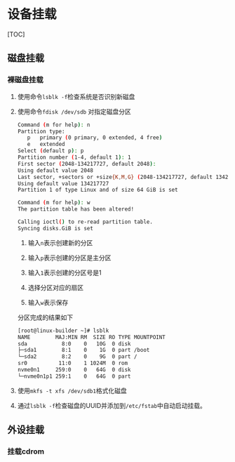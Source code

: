 # 设备挂载

[TOC]



## 磁盘挂载

### 裸磁盘挂载

1. 使用命令`lsblk -f`检查系统是否识别新磁盘

2. 使用命令`fdisk /dev/sdb` 对指定磁盘分区
   
   ```bash
   Command (m for help): n
   Partition type:
      p   primary (0 primary, 0 extended, 4 free)
      e   extended
   Select (default p): p
   Partition number (1-4, default 1): 1
   First sector (2048-134217727, default 2048):
   Using default value 2048
   Last sector, +sectors or +size{K,M,G} (2048-134217727, default 134217727):
   Using default value 134217727
   Partition 1 of type Linux and of size 64 GiB is set
   
   Command (m for help): w
   The partition table has been altered!
   
   Calling ioctl() to re-read partition table.
   Syncing disks.GiB is set
   ```
   
   1. 输入`n`表示创建新的分区
   
   2. 输入`p`表示创建的分区是主分区
   
   3. 输入`1`表示创建的分区号是1
   
   4. 选择分区对应的扇区
   
   5. 输入`w`表示保存
   
   分区完成的结果如下
   
   ```bash
   [root@linux-builder ~]# lsblk
   NAME        MAJ:MIN RM  SIZE RO TYPE MOUNTPOINT
   sda           8:0    0   10G  0 disk
   ├─sda1        8:1    0    1G  0 part /boot
   └─sda2        8:2    0    9G  0 part /
   sr0          11:0    1 1024M  0 rom
   nvme0n1     259:0    0   64G  0 disk
   └─nvme0n1p1 259:1    0   64G  0 part
   ```

3. 使用`mkfs -t xfs /dev/sdb1`格式化磁盘

4. 通过`lsblk -f`检查磁盘的UUID并添加到`/etc/fstab`中自动启动挂载。

## 外设挂载

### 挂载cdrom

